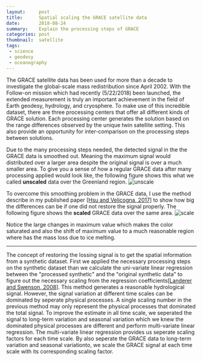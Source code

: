 ```yaml
---
layout:     post
title:      Spatial scaling the GRACE satellite data
date:       2018-08-24
summary:    Explain the processing steps of GRACE
categories: post
thumbnail:  satellite
tags:
 - science
 - geodesy
 - oceanography
---
```


The GRACE satellite data has been used for more than a decade to investigate the global-scale mass redistribution since April 2002.
With the Follow-on mission which had recently (5/22/2018) been launched, the extended measurement is truly an important achievement in the field of Earth geodesy, hydrology, and cryosphere.
To make use of this incredible dataset, there are three processing centers that offer all different kinds of GRACE solution.
Each processing center generates the solution based on the range differences observed by the unique twin satellite setting.
This also provide an opportunity for inter-comparison on the processing steps between solutions.

Due to the many processing steps needed, the detected signal in the the GRACE data is smoothed out. Meaning the maximum signal would distributed over a larger area despite the original signal is over a much smaller area. To give you a sense of how a regular GRACE data after many processing applied would look like, the following figure shows this what we called **unscaled** data over the Greenland region. 
![unscale](https://chiaweh2.github.io/figures/regress_gisnoscale.png)

To overcome this smoothing problem in the GRACE data, I use the method describe in my published paper [[Hsu and Velicogna, 2017]](https://agupubs.onlinelibrary.wiley.com/doi/abs/10.1002/2017GL074070) to show how big the differences can be if one did not restore the signal properly. The following figure shows the **scaled** GRACE data over the same area.
![scale](https://chiaweh2.github.io/figures/regress_gisscale.png)

Notice the large changes in maximum value which makes the color saturated and also the shift of maximum value to a much reasonable region where has the mass loss due to ice melting. 

---

The concept of restoring the lossing signal is to get the spatial information from a synthetic dataset. First we applied the necessary processing steps on the synthetic dataset than we calculate the uni-variate linear regression between the "processed synthetic" and the "original synthetic data" to figure out the necessary scaling from the regression coefficients[[Landerer and Swenson, 2008]](https://agupubs.onlinelibrary.wiley.com/doi/10.1029/2011WR011453). This method generates a reasonable hydrological signal. However, the signal variation at different time scales can be dominated by seperate physical processes. A single scaling number in the previous method may only represent the physical processes that dominated the total signal. To improve the estimate in all time scale, we seperated the signal to long-term variation and seasonal variation which we knew the dominated physical processes are different and perform multi-variate linear regression. The multi-variate linear regression provides us seperate scaling factors for each time scale. By also seperate the GRACE data to long-term variation and seasonal variationto, we scale the GRACE signal at each time scale with its corresponding scaling factor.  
